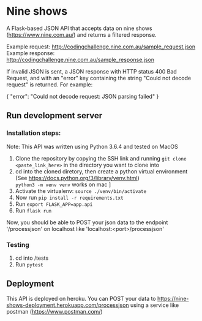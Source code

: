 # Nine shows

A Flask-based JSON API that accepts data on nine shows (https://www.nine.com.au/) and returns a filtered response.

Example request: http://codingchallenge.nine.com.au/sample_request.json
<br>Example response: http://codingchallenge.nine.com.au/sample_response.json


If invalid JSON is sent, a JSON response with HTTP status 400 Bad Request, and with an "error" key containing the string "Could not decode request" is returned. For example:

{
    "error": "Could not decode request: JSON parsing failed"
}

## Run development server

### Installation steps:

Note: This API was written using Python 3.6.4 and tested on MacOS
1. Clone the repository by copying the SSH link and running `git clone <paste_link_here>` in the directory you want to clone into
2. cd into the cloned diretory, then create a python virtual environment (See https://docs.python.org/3/library/venv.html)
   <br>`python3 -m venv venv` works on mac ]
3. Activate the virtualenv: `source ./venv/bin/activate`
4. Now run `pip install -r requirements.txt` 
5. Run `export FLASK_APP=app.api`
6. Run `flask run`

Now, you should be able to POST your json data to the endpoint '/processjson' on localhost like 'localhost:\<port\>/processjson'

### Testing

1. cd into /tests
2. Run `pytest`

## Deployment

This API is deployed on heroku.
You can POST your data to https://nine-shows-deployment.herokuapp.com/processjson using a service like postman (https://www.postman.com/)
